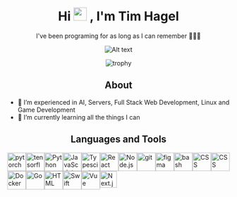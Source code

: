 <div align="center">
<h1> Hi <img src="https://media.giphy.com/media/hvRJCLFzcasrR4ia7z/giphy.gif" width="30px">  , I'm Tim Hagel </br> 
</h1>
  
<p align="center">I've been programing for as long as I can remember 👨🏻‍💻</p>
</div>

<p align="center">
    <img src="https://spotify-recently-played-readme.vercel.app/api?user=fun0time" alt="Alt text">
</p>

<p align="center">
        <img src="https://github-profile-trophy.vercel.app/?username=timhagel&theme=chalk&column=-1&no-frame=true" alt="trophy">
</p>

<div align="center"><h2>About</h1></div>

- 👀 I’m experienced in AI, Servers, Full Stack Web Development, Linux and Game Development
- 🌱 I’m currently learning all the things I can

<div align="center"><h2>Languages and Tools</h1></div>

<div style="display: flex; flex-wrap: wrap;">
<a href="https://pytorch.org/" target="_blank"> <img src="https://raw.githubusercontent.com/rahul-jha98/github_readme_icons/main/language_and_tools/square/pytorch/pytorch.svg" alt="pytorch" height="42px"/></a> 
<a href="https://www.tensorflow.org" target="_blank"> <img src="https://raw.githubusercontent.com/rahul-jha98/github_readme_icons/main/language_and_tools/square/tensorflow/tensorflow.svg" alt="tensorflow" height="42px"/></a> 
<a href="https://www.python.org" target="_blank"><img alt="Python" height ="42px" src="https://raw.githubusercontent.com/rahul-jha98/github_readme_icons/main/language_and_tools/square/python/python.svg"></a>
<a href="https://developer.mozilla.org/en-US/docs/Web/JavaScript" target="_blank"> <img alt="JavaScript" height ="42px"  src="https://raw.githubusercontent.com/rahul-jha98/github_readme_icons/main/language_and_tools/square/javascript/javascript.svg"></a>
<a href="https://www.typescriptlang.org/" target="_blank"><img alt="Typescirpt" height ="42px" src="https://raw.githubusercontent.com/rahul-jha98/github_readme_icons/main/language_and_tools/square/typescript/typescript.svg"></a>
<a href="https://reactjs.org/" target="_blank"> <img alt="React" height ="42px" src="https://raw.githubusercontent.com/rahul-jha98/github_readme_icons/main/language_and_tools/square/react/react.svg"></a>
<a href="https://nodejs.org" target="_blank"><img alt="Node.js" height ="42px" src="https://raw.githubusercontent.com/rahul-jha98/github_readme_icons/main/language_and_tools/square/node/node.svg"></a>
<a href="https://git-scm.com/" target="_blank"> <img src="https://raw.githubusercontent.com/rahul-jha98/github_readme_icons/main/language_and_tools/square/git-scm/git-scm.svg" alt="git" height='42px'/></a>
<a href="https://www.figma.com/" target="_blank"> <img src="https://raw.githubusercontent.com/rahul-jha98/github_readme_icons/main/language_and_tools/square/figma/figma.svg" alt="figma" height='42px'/></a>
<a href="x-man-page://bash" target="_blank"> <img src="https://raw.githubusercontent.com/rahul-jha98/README_icons/4d06112f039d3d302017842f696129642a58f6a5/language_and_tools/square/bash/bash-colored.svg" alt="bash" height='42px'/></a>
<a href="https://learn.microsoft.com/en-us/dotnet/csharp/" target="_blank"> 
<img src="https://raw.githubusercontent.com/rahul-jha98/README_icons/4d06112f039d3d302017842f696129642a58f6a5/language_and_tools/square/c%23/c%23.svg" alt="CSS" height='42px'/></a>
<a href="https://developer.mozilla.org/en-US/docs/Web/CSS" target="_blank"> 
<img src="https://raw.githubusercontent.com/rahul-jha98/README_icons/4d06112f039d3d302017842f696129642a58f6a5/language_and_tools/square/css/css.svg" alt="CSS" height='42px'/></a>
<a href="https://www.docker.com/" target="_blank"> 
<img src="https://raw.githubusercontent.com/rahul-jha98/README_icons/4d06112f039d3d302017842f696129642a58f6a5/language_and_tools/square/docker/docker.svg" alt="Docker" height='42px'/></a>
<a href="https://go.dev/" target="_blank"> 
<img src="https://raw.githubusercontent.com/rahul-jha98/README_icons/4d06112f039d3d302017842f696129642a58f6a5/language_and_tools/square/go/go.svg" alt="Go" height='42px'/></a>
<a href="https://developer.mozilla.org/en-US/docs/Web/HTML" target="_blank"> 
<img src="https://raw.githubusercontent.com/rahul-jha98/README_icons/4d06112f039d3d302017842f696129642a58f6a5/language_and_tools/square/html/html.svg" alt="HTML" height='42px'/></a>
<a href="https://www.swift.org/" target="_blank"> 
<img src="https://raw.githubusercontent.com/rahul-jha98/README_icons/4d06112f039d3d302017842f696129642a58f6a5/language_and_tools/square/swift/swift.svg" alt="Swift" height='42px'/></a>
<a href="https://vuejs.org/" target="_blank"> 
<img src="https://raw.githubusercontent.com/rahul-jha98/README_icons/4d06112f039d3d302017842f696129642a58f6a5/language_and_tools/square/vue/vue.svg" alt="Vue" height='42px'/></a>
<a href="https://nextjs.org/" target="_blank"> 
<img src="https://cdn.worldvectorlogo.com/logos/next-js.svg" alt="Next.js" height='38px'/></a>
</div>
